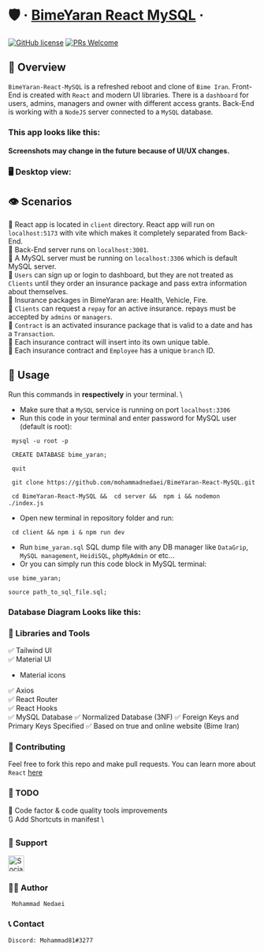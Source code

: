 # 🛡️ &middot; [BimeYaran React MySQL](https://github.com/mohammadnedaei/BimeYaran-React-MySQL) &middot;

[![GitHub license](https://img.shields.io/badge/license-MIT-blue.svg)](https://github.com/mohammadnedaei/Nearby-Locations-React/blob/main/LICENSE)
[![PRs Welcome](https://img.shields.io/badge/PRs-welcome-brightgreen.svg)](https://github.com/mohammadnedaei/Nearby-Locations-React/fork)

## 🔎 Overview

`BimeYaran-React-MySQL` is a refreshed reboot and clone of `Bime Iran`. Front-End is created with
`React` and modern UI libraries. There is a `dashboard` for users, admins, managers and owner with 
different access grants. Back-End is working with a `NodeJS` server connected to a `MySQL` database.

### This app looks like this:

#### Screenshots may change in the future because of UI/UX changes.

### 🖥️ Desktop view:
## 👁 Scenarios
🧾 React app is located in `client` directory. React app will run on `localhost:5173` with vite
which makes it completely separated from Back-End. \
🧾 Back-End server runs on `localhost:3001`. \
🧾 A MySQL server must be running on `localhost:3306` which is default MySQL server. \
🧾 `Users` can sign up or login to dashboard, but they are not treated as `Clients` until
they order an insurance package and pass extra information about themselves. \
🧾 Insurance packages in BimeYaran are: Health, Vehicle, Fire. \
🧾 `Clients` can request a `repay` for an active insurance. repays must be accepted by `admins` or `managers`. \
🧾 `Contract` is an activated insurance package that is valid to a date and has a `Transaction`. \
🧾 Each insurance contract will insert into its own unique table. \
🧾 Each insurance contract and `Employee` has a unique `branch` ID.

## 🚀 Usage

Run this commands in **respectively** in your terminal. \
* Make sure that a `MySQL` service is running on port `localhost:3306`
* Run this code in your terminal and enter password for MySQL user (default is root):
```shell
 mysql -u root -p
 
 CREATE DATABASE bime_yaran;

 quit
```
```shell
 git clone https://github.com/mohammadnedaei/BimeYaran-React-MySQL.git

 cd BimeYaran-React-MySQL &&  cd server &&  npm i && nodemon ./index.js 
 ```
* Open new terminal in repository folder and run:
```shell
 cd client && npm i & npm run dev
```
* Run `bime_yaran.sql` SQL dump file with any DB manager like `DataGrip`, `MySQL management`, `HeidiSQL`, `phpMyAdmin` or etc...
* Or you can simply run this code block in MySQL terminal:

```shell
use bime_yaran;

source path_to_sql_file.sql;
```
### Database Diagram Looks like this:


### 🧰 Libraries and Tools

✅ Tailwind UI \
✅ Material UI
- Material icons

✅ Axios \
✅ React Router \
✅ React Hooks \
✅ MySQL Database
✅ Normalized Database (3NF)
✅ Foreign Keys and Primary Keys Specified
✅ Based on true and online website (Bime Iran)

### 🔧 Contributing

Feel free to fork this repo and make pull requests.
You can learn more about `React` [here](https://reactjs.org/)

### 🎯 TODO

🚧 Code factor & code quality tools improvements \
🔃 Add Shortcuts in manifest \

### 💚 Support

<a href="https://sociabuzz.com/mohammadnedaei/donate" target="_blank"><img src="https://img.shields.io/badge/Buy_Me_A_Coffee-FFDD00?style=for-the-badge&logo=buy-me-a-coffee&logoColor=black" height="32px" alt="Sociabuzz"></a>

### ✍🏻 Author

     Mohammad Nedaei

### 📞 Contact

    Discord: Mohammad81#3277